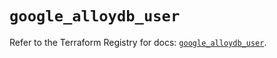 # `google_alloydb_user`

Refer to the Terraform Registry for docs: [`google_alloydb_user`](https://registry.terraform.io/providers/hashicorp/google/6.41.0/docs/resources/alloydb_user).
